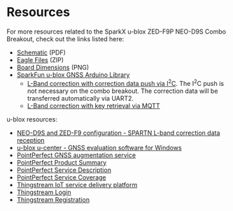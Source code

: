 # Resources

For more resources related to the SparkX u-blox ZED-F9P NEO-D9S Combo Breakout, check out the links listed here: 

* [Schematic](./board_files/Schematic.pdf) (PDF)
* [Eagle Files](./board_files/ZED-F9P_NEO-D9S_Combo_x02.zip) (ZIP)
* [Board Dimensions](./board_files/Dimensions.png) (PNG)
* [SparkFun u-blox GNSS Arduino Library](https://github.com/sparkfun/SparkFun_u-blox_GNSS_Arduino_Library)
  * [L-Band correction with correction data push via I<sup>2</sup>C](https://github.com/sparkfun/SparkFun_u-blox_GNSS_Arduino_Library/tree/main/examples/ZED-F9P/Example19_LBand_Corrections_with_NEO-D9S). The I<sup>2</sup>C push is not necessary on the combo breakout. The correction data will be transferred automatically via UART2.
  * [L-Band correction with key retrieval via MQTT](https://github.com/sparkfun/SparkFun_u-blox_GNSS_Arduino_Library/tree/main/examples/ZED-F9P/Example20_PMP_with_L-Band_Keys_via_MQTT)

u-blox resources: 

* [NEO-D9S and ZED-F9 configuration - SPARTN L-band correction data reception](https://www.u-blox.com/sites/default/files/documents/NEO-D9S_ZED-F9_Config_SPARTN_AppNote_UBX-22008160.pdf)
* [u-blox u-center - GNSS evaluation software for Windows](https://www.u-blox.com/en/product/u-center)
* [PointPerfect GNSS augmentation service](https://www.u-blox.com/en/product/pointperfect)
* [PointPerfect Product Summary](https://www.u-blox.com/sites/default/files/PointPerfect_ProductSummary_UBX-21024758.pdf)
* [PointPerfect Service Description](https://developer.thingstream.io/guides/location-services/pointperfect-service-description)
* [PointPerfect Service Coverage](https://developer.thingstream.io/guides/location-services/pointperfect-service-description#h.jv0o1vz2wkn3)
* [Thingstream IoT service delivery platform](https://www.u-blox.com/en/product/thingstream)
* [Thingstream Login](https://portal.thingstream.io/)
* [Thingstream Registration](https://portal.thingstream.io/register)
